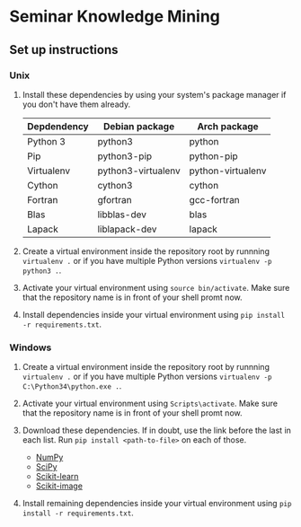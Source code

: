 Seminar Knowledge Mining
========================

Set up instructions
-------------------

### Unix

1. Install these dependencies by using your system's package manager if you
don't have them already.

    | Depdendency |   Debian package   |    Arch package   |
    | ----------- | ------------------ | ----------------- |
    | Python 3    | python3            | python            |
    | Pip         | python3-pip        | python-pip        |
    | Virtualenv  | python3-virtualenv | python-virtualenv |
    | Cython      | cython3            | cython            |
    | Fortran     | gfortran           | gcc-fortran       |
    | Blas        | libblas-dev        | blas              |
    | Lapack      | liblapack-dev      | lapack            |

2. Create a virtual environment inside the repository root by runnning
`virtualenv .` or if you have multiple Python versions `virtualenv -p python3
.`.
3. Activate your virtual environment using `source bin/activate`. Make sure
that the repository name is in front of your shell promt now.
4. Install dependencies inside your virtual environment using `pip install -r
requirements.txt`.

### Windows

1. Create a virtual environment inside the repository root by runnning
`virtualenv .` or if you have multiple Python versions `virtualenv -p
C:\Python34\python.exe .`.
2. Activate your virtual environment using `Scripts\activate`. Make sure that
the repository name is in front of your shell promt now.
3. Download these dependencies. If in doubt, use the link before the last in
each list. Run `pip install <path-to-file>` on each of those.

    - [NumPy](http://www.lfd.uci.edu/~gohlke/pythonlibs/#numpy)
    - [SciPy](http://www.lfd.uci.edu/~gohlke/pythonlibs/#scipy)
    - [Scikit-learn](http://www.lfd.uci.edu/~gohlke/pythonlibs/#scikit-learn)
    - [Scikit-image](http://www.lfd.uci.edu/~gohlke/pythonlibs/#scikit-image)

4. Install remaining dependencies inside your virtual environment using `pip
install -r requirements.txt`.
